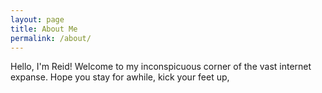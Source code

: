 ```yaml
---
layout: page
title: About Me
permalink: /about/
---
```


Hello, I'm Reid! Welcome to my inconspicuous corner of the vast internet expanse.  Hope you stay for awhile, kick your feet up,
<!--stackedit_data:
eyJoaXN0b3J5IjpbLTE5MDA4NTIyMjIsLTQ4NDA3MjIwOF19
-->